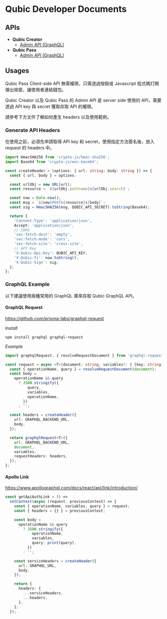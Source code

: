 # Qubic Developer Documents


## APIs

* **Qubic Creator**
  * [Admin API (GraphQL)](./creator/README.md#qubic-creator-admin-api)
* **Qubic Pass**
  * [Admin API (GraphQL)](./pass/README.md#qubic-pass-admin-api)


## Usages

Qubic Pass Client-side API 無需權限，只需透過按鈕或 Javascript 程式碼打開彈出視窗，讓使用者連結錢包。

Qubic Creator 以及 Qubic Pass 的 Admin API 是 server side 使用的 API，需要透過 API key 與 secret 獲取存取 API 的權限。

請參考下方文件了解如何產生 headers 以及使用範例。


### Generate API Headers <a id="headers" />

在使用之前，必須先申請取得 API key 和 secret，使用指定方法簽名後，放入 request 的 headers 中。

```typescript
import HmacSHA256 from 'crypto-js/hmac-sha256';
import Base64 from 'crypto-js/enc-base64';

const createHeader = (options: { url: string; body: string }) => {
  const { url, body } = options;

  const urlObj = new URL(url);
  const resource = `${urlObj.pathname}${urlObj.search}`;

  const now = Date.now();
  const msg = `${now}POST${resource}${body}`;
  const sig = HmacSHA256(msg, QUBIC_API_SECRET).toString(Base64);

  return {
    'Content-Type': 'application/json',
    Accept: 'application/json',
    // CORS
    'sec-fetch-dest': 'empty',
    'sec-fetch-mode': 'cors',
    'sec-fetch-site': 'cross-site',
    // API Key
    'X-Qubic-Api-Key': QUBIC_API_KEY,
    'X-Qubic-Ts': now.toString(),
    'X-Qubic-Sign': sig,
  };
};
```


### GraphQL Example

以下建議使用兩種常用的 GraphQL 庫來存取 Qubic GraphQL API。

#### GraphQL Request

https://github.com/prisma-labs/graphql-request

*Install*

```
npm install graphql graphql-request
```

*Example*

```typescript
import graphqlRequest, { resolveRequestDocument } from 'graphql-request';

const request = async <T>(document: string, variables?: { [key: string]: any }): Promise<T> => {
  const { operationName, query } = resolveRequestDocument(document);
  const body =
    operationName && query
      ? JSON.stringify({
          query,
          variables,
          operationName,
        })
      : '';

  const headers = createHeader({
    url: GRAPHQL_BACKEND_URL,
    body,
  });

  return graphqlRequest<T>({
    url: GRAPHQL_BACKEND_URL,
    document,
    variables,
    requestHeaders: headers,
  });
};
```



#### Apollo Link

https://www.apollographql.com/docs/react/api/link/introduction/

```typescript
const getApiAuthLink = () =>
  setContext(async (request, previousContext) => {
    const { operationName, variables, query } = request;
    const { headers = {} } = previousContext;

    const body =
      operationName && query
        ? JSON.stringify({
            operationName,
            variables,
            query: print(query),
          })
        : '';

    const serviceHeaders = createHeader({
      url: GRAPHQL_URL,
      body,
    });

    return {
      headers: {
        ...serviceHeaders,
        ...headers,
      },
    };
  });
```


